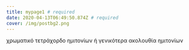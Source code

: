 ```yaml
---
title: mypage1 # required
date: 2020-04-13T06:49:50.874Z # required
cover: /img/postbg2.png
---
```


χρωματικό τετράχορδο ημιτονίων ή γενικότερα ακολουθία ημιτονίων